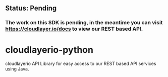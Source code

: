 ## Status: Pending
### The work on this SDK is pending, in the meantime you can visit https://cloudlayer.io/docs to view our REST based API.

# cloudlayerio-python
cloudlayerio API Library for easy access to our REST based API services using Java.
